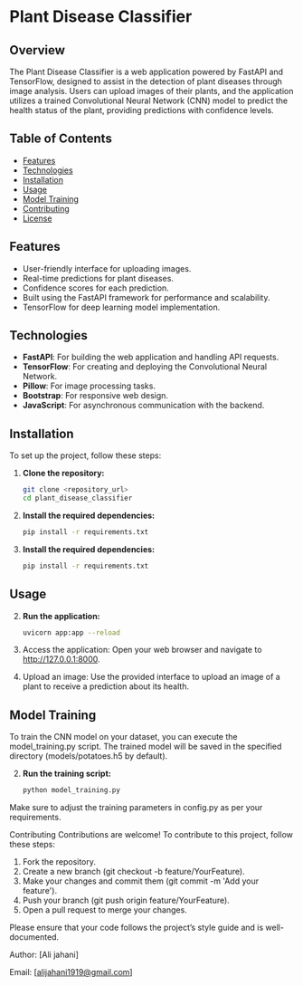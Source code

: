 # Plant Disease Classifier

## Overview

The Plant Disease Classifier is a web application powered by FastAPI and TensorFlow, designed to assist in the detection of plant diseases through image analysis. Users can upload images of their plants, and the application utilizes a trained Convolutional Neural Network (CNN) model to predict the health status of the plant, providing predictions with confidence levels.


## Table of Contents

- [Features](#features)
- [Technologies](#technologies)
- [Installation](#installation)
- [Usage](#usage)
- [Model Training](#model-training)
- [Contributing](#contributing)
- [License](#license)

## Features

- User-friendly interface for uploading images.
- Real-time predictions for plant diseases.
- Confidence scores for each prediction.
- Built using the FastAPI framework for performance and scalability.
- TensorFlow for deep learning model implementation.

## Technologies

- **FastAPI**: For building the web application and handling API requests.
- **TensorFlow**: For creating and deploying the Convolutional Neural Network.
- **Pillow**: For image processing tasks.
- **Bootstrap**: For responsive web design.
- **JavaScript**: For asynchronous communication with the backend.

## Installation

To set up the project, follow these steps:

1. **Clone the repository:**
   ```bash
   git clone <repository_url>
   cd plant_disease_classifier

2. **Install the required dependencies:**
   ```bash
   pip install -r requirements.txt

2. **Install the required dependencies:**
   ```bash
   pip install -r requirements.txt

## Usage


2. **Run the application:**
   ```bash
   uvicorn app:app --reload
3. Access the application:
Open your web browser and navigate to http://127.0.0.1:8000.

4. Upload an image:
Use the provided interface to upload an image of a plant to receive a prediction about its health.

## Model Training
To train the CNN model on your dataset, you can execute the model_training.py script. The trained model will be saved in the specified directory (models/potatoes.h5 by default).

2. **Run the training script:**
   ```bash
   python model_training.py
Make sure to adjust the training parameters in config.py as per your requirements.

Contributing
Contributions are welcome! To contribute to this project, follow these steps:

1. Fork the repository.
2. Create a new branch (git checkout -b feature/YourFeature).
3. Make your changes and commit them (git commit -m 'Add your feature').
4. Push your branch (git push origin feature/YourFeature).
5. Open a pull request to merge your changes. 

Please ensure that your code follows the project’s style guide and is well-documented.


Author: [Ali jahani]

Email: [alijahani1919@gmail.com]

